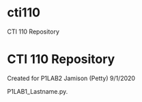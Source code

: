 # cti110
CTI 110 Repository
# CTI 110 Repository
Created for P1LAB2
Jamison (Petty)
9/1/2020

P1LAB1_Lastname.py.
